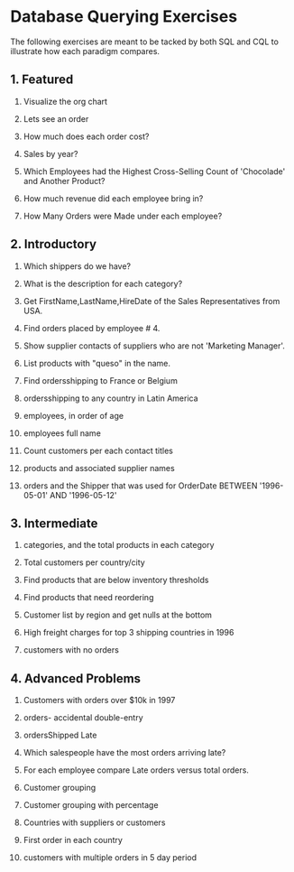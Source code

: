# Database Querying Exercises

The following exercises are meant to be tacked by both SQL and CQL to illustrate how each paradigm compares.

## 1. Featured

1. Visualize the org chart

2. Lets see an order

3. How much does each order cost?

4. Sales by year?

5. Which Employees had the Highest Cross-Selling Count of 'Chocolade' and Another Product?

6. How much revenue did each employee bring in?

7. How Many Orders were Made under each employee?

## 2. Introductory

1. Which shippers do we have?

2. What is the description for each category?

3. Get FirstName,LastName,HireDate of the Sales Representatives from USA.

4. Find orders placed by employee # 4.

5. Show supplier contacts of suppliers who are not 'Marketing Manager'.

6. List products with "queso" in the name.

7. Find ordersshipping to France or Belgium

8. ordersshipping to any country in Latin America

9. employees, in order of age

10. employees full name

11. Count customers per each contact titles

12. products and associated supplier names

13. orders and the Shipper that was used for OrderDate BETWEEN '1996-05-01' AND '1996-05-12'

## 3. Intermediate

1. categories, and the total products in each category

2. Total customers per country/city

3. Find products that are below inventory thresholds

4. Find products that need reordering

5. Customer list by region and get nulls at the bottom

6. High freight charges for top 3 shipping countries in 1996

7. customers with no orders

## 4. Advanced Problems

1. Customers with orders over $10k in 1997

2. orders- accidental double-entry

3. ordersShipped Late

4. Which salespeople have the most orders arriving late?

5. For each employee compare Late orders versus total orders.

6. Customer grouping

7. Customer grouping with percentage

8. Countries with suppliers or customers

9. First order in each country

10. customers with multiple orders in 5 day period

